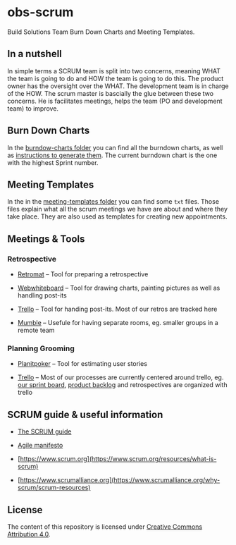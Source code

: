 # obs-scrum

Build Solutions Team Burn Down Charts and Meeting Templates.

## In a nutshell

In simple terms a SCRUM team is split into two concerns, meaning WHAT the team is going to do and
HOW the team is going to do this. The product owner has the oversight over the WHAT. The development
team is in charge of the HOW. The scrum master is bascially the glue between these two concerns. He
is facilitates meetings, helps the team (PO and development team) to improve.

## Burn Down Charts

In the [burndow-charts folder](https://github.com/openSUSE/obs-scrum/tree/master/burndow-charts) you can find all the burndown charts, as well as [instructions to generate them](https://github.com/openSUSE/obs-scrum/tree/master/burndow-charts/README.md). The current burndown chart is the one with the highest Sprint number.

## Meeting Templates

In the in the [meeting-templates folder](https://github.com/openSUSE/obs-scrum/tree/master/meeting-templates) you can find some `txt` files. Those files explain what all the scrum meetings we have are about and where they take place.
They are also used as templates for creating new appointments.

## Meetings & Tools

### Retrospective

* [Retromat](https://plans-for-retrospectives.com/)
  – Tool for preparing a retrospective

* [Webwhiteboard](https://webwhiteboard.com/)
  – Tool for drawing charts, painting pictures as well as handling post-its

* [Trello](https://trello.com/)
  – Tool for handing post-its. Most of our retros are tracked here

* [Mumble](https://wiki.mumble.info/wiki/Main_Page)
  – Usefule for having separate rooms, eg. smaller groups in a remote team


### Planning Grooming

* [Planitpoker](http://www.planitpoker.com/)
  – Tool for estimating user stories

* [Trello](https://trello.com/)
  – Most of our processes are currently centered around trello, eg. [our sprint board](https://trello.com/b/Fs7boVwI/bs-sprint), [product backlog](https://trello.com/b/kCXtUSYN/obs-frontend-backlog) and retrospectives are organized with trello


## SCRUM guide & useful information

* [The SCRUM guide](http://www.scrumguides.org/scrum-guide.html)

* [Agile manifesto](http://agilemanifesto.org/)

* [https://www.scrum.org](https://www.scrum.org/resources/what-is-scrum)

* [https://www.scrumalliance.org](https://www.scrumalliance.org/why-scrum/scrum-resources)


## License

The content of this repository is licensed under [Creative Commons Attribution 4.0](LICENSE).
